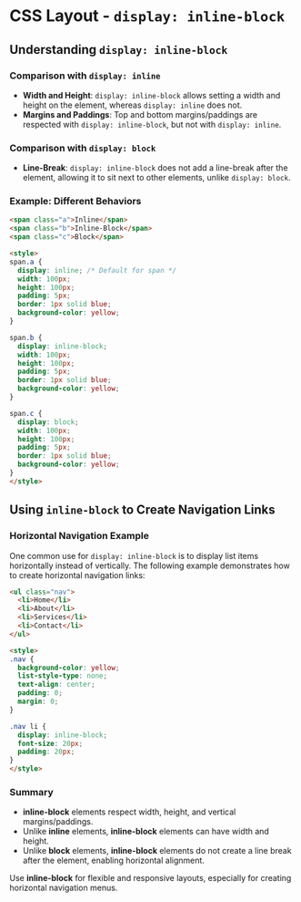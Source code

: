 # CSS Layout - `display: inline-block`
## Understanding `display: inline-block`
### Comparison with `display: inline`
- **Width and Height**: `display: inline-block` allows setting a width and height on the element, whereas `display: inline` does not.
- **Margins and Paddings**: Top and bottom margins/paddings are respected with `display: inline-block`, but not with `display: inline`.

### Comparison with `display: block`
- **Line-Break**: `display: inline-block` does not add a line-break after the element, allowing it to sit next to other elements, unlike `display: block`.

### Example: Different Behaviors

```html
<span class="a">Inline</span>
<span class="b">Inline-Block</span>
<span class="c">Block</span>

<style>
span.a {
  display: inline; /* Default for span */
  width: 100px;
  height: 100px;
  padding: 5px;
  border: 1px solid blue;
  background-color: yellow;
}

span.b {
  display: inline-block;
  width: 100px;
  height: 100px;
  padding: 5px;
  border: 1px solid blue;
  background-color: yellow;
}

span.c {
  display: block;
  width: 100px;
  height: 100px;
  padding: 5px;
  border: 1px solid blue;
  background-color: yellow;
}
</style>
```

## Using `inline-block` to Create Navigation Links

### Horizontal Navigation Example

One common use for `display: inline-block` is to display list items horizontally instead of vertically. The following example demonstrates how to create horizontal navigation links:

```html
<ul class="nav">
  <li>Home</li>
  <li>About</li>
  <li>Services</li>
  <li>Contact</li>
</ul>

<style>
.nav {
  background-color: yellow;
  list-style-type: none;
  text-align: center;
  padding: 0;
  margin: 0;
}

.nav li {
  display: inline-block;
  font-size: 20px;
  padding: 20px;
}
</style>
```

### Summary
- **inline-block** elements respect width, height, and vertical margins/paddings.
- Unlike **inline** elements, **inline-block** elements can have width and height.
- Unlike **block** elements, **inline-block** elements do not create a line break after the element, enabling horizontal alignment.

Use **inline-block** for flexible and responsive layouts, especially for creating horizontal navigation menus.
